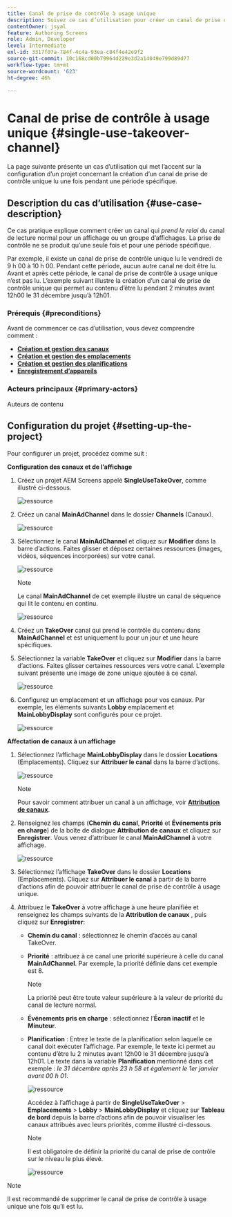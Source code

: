```yaml
---
title: Canal de prise de contrôle à usage unique
description: Suivez ce cas d’utilisation pour créer un canal de prise de contrôle à usage unique.
contentOwner: jsyal
feature: Authoring Screens
role: Admin, Developer
level: Intermediate
exl-id: 3317f07a-784f-4c4a-93ea-c84f4e42e9f2
source-git-commit: 10c168cd00b79964d229e3d2a14049e799d89d77
workflow-type: tm+mt
source-wordcount: '623'
ht-degree: 46%

---
```


# Canal de prise de contrôle à usage unique {#single-use-takeover-channel}

La page suivante présente un cas d’utilisation qui met l’accent sur la configuration d’un projet concernant la création d’un canal de prise de contrôle unique lu une fois pendant une période spécifique.

## Description du cas d’utilisation {#use-case-description}

Ce cas pratique explique comment créer un canal qui *prend le relai* du canal de lecture normal pour un affichage ou un groupe d’affichages. La prise de contrôle ne se produit qu’une seule fois et pour une période spécifique.

Par exemple, il existe un canal de prise de contrôle unique lu le vendredi de 9 h 00 à 10 h 00. Pendant cette période, aucun autre canal ne doit être lu. Avant et après cette période, le canal de prise de contrôle à usage unique n’est pas lu. L’exemple suivant illustre la création d’un canal de prise de contrôle unique qui permet au contenu d’être lu pendant 2 minutes avant 12h00 le 31 décembre jusqu’à 12h01.

### Prérequis {#preconditions}

Avant de commencer ce cas d’utilisation, vous devez comprendre comment :

* **[Création et gestion des canaux](managing-channels.md)**
* **[Création et gestion des emplacements](managing-locations.md)**
* **[Création et gestion des planifications](managing-schedules.md)**
* **[Enregistrement d’appareils](device-registration.md)**

### Acteurs principaux {#primary-actors}

Auteurs de contenu

## Configuration du projet {#setting-up-the-project}

Pour configurer un projet, procédez comme suit :

**Configuration des canaux et de l’affichage**

1. Créez un projet AEM Screens appelé **SingleUseTakeOver**, comme illustré ci-dessous.

   ![ressource](assets/single-takeover1.png)

1. Créez un canal **MainAdChannel** dans le dossier **Channels** (Canaux).

   ![ressource](assets/single-takeover2.png)

1. Sélectionnez le canal **MainAdChannel** et cliquez sur **Modifier** dans la barre d’actions. Faites glisser et déposez certaines ressources (images, vidéos, séquences incorporées) sur votre canal.

   ![ressource](assets/single-takeover2.png)


   >[!NOTE]
   >Le canal **MainAdChannel** de cet exemple illustre un canal de séquence qui lit le contenu en continu.

   ![ressource](assets/single-takeover3.png)

1. Créez un **TakeOver** canal qui prend le contrôle du contenu dans **MainAdChannel** et est uniquement lu pour un jour et une heure spécifiques.

1. Sélectionnez la variable **TakeOver** et cliquez sur **Modifier** dans la barre d’actions. Faites glisser certaines ressources vers votre canal. L’exemple suivant présente une image de zone unique ajoutée à ce canal.

   ![ressource](assets/single-takeover4.png)

1. Configurez un emplacement et un affichage pour vos canaux. Par exemple, les éléments suivants **Lobby** emplacement et  **MainLobbyDisplay** sont configurés pour ce projet.

   ![ressource](assets/single-takeover5.png)

**Affectation de canaux à un affichage**

1. Sélectionnez l’affichage **MainLobbyDisplay** dans le dossier **Locations** (Emplacements). Cliquez sur **Attribuer le canal** dans la barre d’actions.

   ![ressource](assets/single-takeover6.png)

   >[!NOTE]
   >Pour savoir comment attribuer un canal à un affichage, voir **[Attribution de canaux](channel-assignment.md)**.

1. Renseignez les champs (**Chemin du canal**, **Priorité** et **Événements pris en charge**) de la boîte de dialogue **Attribution de canaux** et cliquez sur **Enregistrer**. Vous venez d’attribuer le canal **MainAdChannel** à votre affichage.

   ![ressource](assets/single-takeover7.png)

1. Sélectionnez l’affichage **TakeOver** dans le dossier **Locations** (Emplacements). Cliquez sur **Attribuer le canal** à partir de la barre d’actions afin de pouvoir attribuer le canal de prise de contrôle à usage unique.

1. Attribuez le **TakeOver** à votre affichage à une heure planifiée et renseignez les champs suivants de la **Attribution de canaux** , puis cliquez sur **Enregistrer**:

   * **Chemin du canal** : sélectionnez le chemin d’accès au canal TakeOver.
   * **Priorité** : attribuez à ce canal une priorité supérieure à celle du canal **MainAdChannel**. Par exemple, la priorité définie dans cet exemple est 8.

     >[!NOTE]
     >La priorité peut être toute valeur supérieure à la valeur de priorité du canal de lecture normal.
   * **Événements pris en charge** : sélectionnez l’**Écran inactif** et le **Minuteur**.
   * **Planification** : Entrez le texte de la planification selon laquelle ce canal doit exécuter l’affichage. Par exemple, le texte ici permet au contenu d’être lu 2 minutes avant 12h00 le 31 décembre jusqu’à 12h01. Le texte dans la variable **Planification** mentionné dans cet exemple : *le 31 décembre après 23 h 58 et également le 1er janvier avant 00 h 01*.

     ![ressource](assets/single-takeover8.png)

     Accédez à l’affichage à partir de **SingleUseTakeOver** > **Emplacements** > **Lobby** > **MainLobbyDisplay** et cliquez sur **Tableau de bord** depuis la barre d’actions afin de pouvoir visualiser les canaux attribués avec leurs priorités, comme illustré ci-dessous.

     >[!NOTE]
     >Il est obligatoire de définir la priorité du canal de prise de contrôle sur le niveau le plus élevé.

     ![ressource](assets/single-takeover9.png)

>[!NOTE]
>
>Il est recommandé de supprimer le canal de prise de contrôle à usage unique une fois qu’il est lu.
